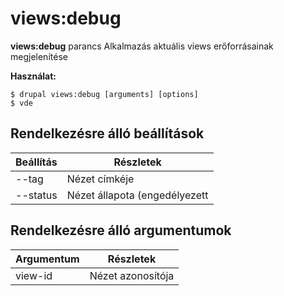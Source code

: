 # views:debug
**views:debug** parancs Alkalmazás aktuális views erőforrásainak megjelenítése

**Használat:**
```
$ drupal views:debug [arguments] [options] 
$ vde  
```

## Rendelkezésre álló beállítások
Beállítás | Részletek
-------|-------------
--tag | Nézet címkéje
--status | Nézet állapota (engedélyezett|tiltott)

## Rendelkezésre álló argumentumok
Argumentum | Részletek
---------|-------------
view-id | Nézet azonosítója
